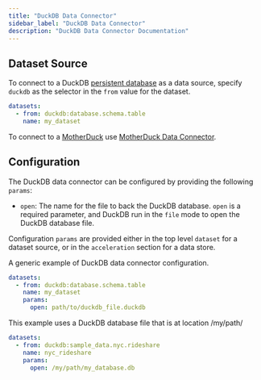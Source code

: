 ```yaml
---
title: "DuckDB Data Connector"
sidebar_label: "DuckDB Data Connector"
description: "DuckDB Data Connector Documentation"
---
```


## Dataset Source

To connect to a DuckDB [persistent database](https://duckdb.org/docs/connect/overview#persistent-database) as a data source, specify `duckdb` as the selector in the `from` value for the dataset.

```yaml
datasets:
  - from: duckdb:database.schema.table
    name: my_dataset
```

To connect to a [MotherDuck](https://motherduck.com/) use [MotherDuck Data Connector](motherduck).

## Configuration

The DuckDB data connector can be configured by providing the following `params`:

- `open`: The name for the file to back the DuckDB database. `open` is a required parameter, and DuckDB run in the `file` mode to open the DuckDB database file.

Configuration `params` are provided either in the top level `dataset` for a dataset source, or in the `acceleration` section for a data store.

A generic example of DuckDB data connector configuration.

```yaml
datasets:
  - from: duckdb:database.schema.table
    name: my_dataset
    params:
      open: path/to/duckdb_file.duckdb
```

This example uses a DuckDB database file that is at location /my/path/

```yaml
datasets:
  - from: duckdb:sample_data.nyc.rideshare
    name: nyc_rideshare
    params:
      open: /my/path/my_database.db
```
